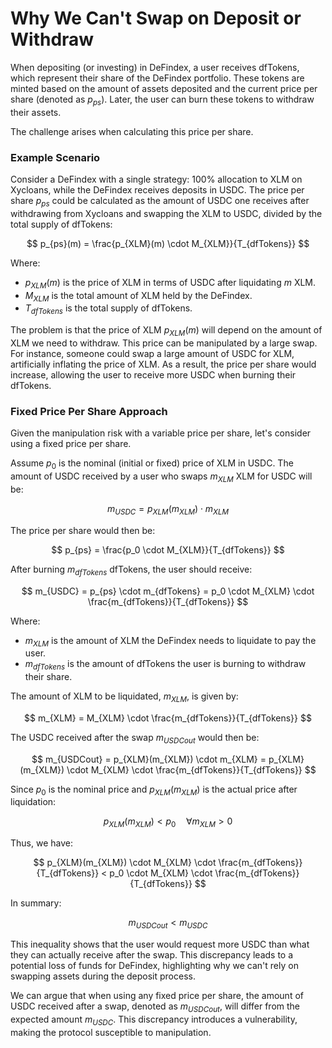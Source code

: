 # Why We Can't Swap on Deposit or Withdraw

When depositing (or investing) in DeFindex, a user receives dfTokens, which represent their share of the DeFindex portfolio. These tokens are minted based on the amount of assets deposited and the current price per share (denoted as $p_{ps}$). Later, the user can burn these tokens to withdraw their assets.

The challenge arises when calculating this price per share.

### Example Scenario

Consider a DeFindex with a single strategy: 100% allocation to XLM on Xycloans, while the DeFindex receives deposits in USDC. The price per share $p_{ps}$ could be calculated as the amount of USDC one receives after withdrawing from Xycloans and swapping the XLM to USDC, divided by the total supply of dfTokens:

$$
p_{ps}(m) = \frac{p_{XLM}(m) \cdot M_{XLM}}{T_{dfTokens}}
$$

Where:
- $p_{XLM}(m)$ is the price of XLM in terms of USDC after liquidating $m$ XLM.
- $M_{XLM}$ is the total amount of XLM held by the DeFindex.
- $T_{dfTokens}$ is the total supply of dfTokens.

The problem is that the price of XLM $p_{XLM}(m)$ will depend on the amount of XLM we need to withdraw. This price can be manipulated by a large swap. For instance, someone could swap a large amount of USDC for XLM, artificially inflating the price of XLM. As a result, the price per share would increase, allowing the user to receive more USDC when burning their dfTokens.

### Fixed Price Per Share Approach

Given the manipulation risk with a variable price per share, let's consider using a fixed price per share.

Assume $p_0$ is the nominal (initial or fixed) price of XLM in USDC. The amount of USDC received by a user who swaps $m_{XLM}$ XLM for USDC will be:

$$
m_{USDC} = p_{XLM}(m_{XLM}) \cdot m_{XLM}
$$

The price per share would then be:

$$
p_{ps} = \frac{p_0 \cdot M_{XLM}}{T_{dfTokens}}
$$

After burning $m_{dfTokens}$ dfTokens, the user should receive:

$$
m_{USDC} = p_{ps} \cdot m_{dfTokens} = p_0 \cdot M_{XLM} \cdot \frac{m_{dfTokens}}{T_{dfTokens}}
$$

Where:
- $m_{XLM}$ is the amount of XLM the DeFindex needs to liquidate to pay the user.
- $m_{dfTokens}$ is the amount of dfTokens the user is burning to withdraw their share.

The amount of XLM to be liquidated, $m_{XLM}$, is given by:

$$
m_{XLM} = M_{XLM} \cdot \frac{m_{dfTokens}}{T_{dfTokens}}
$$

The USDC received after the swap $m_{USDCout}$ would then be:

$$
m_{USDCout} = p_{XLM}(m_{XLM}) \cdot m_{XLM} = p_{XLM}(m_{XLM}) \cdot M_{XLM} \cdot \frac{m_{dfTokens}}{T_{dfTokens}}
$$

Since $p_0$ is the nominal price and $p_{XLM}(m_{XLM})$ is the actual price after liquidation:

$$
p_{XLM}(m_{XLM}) < p_0 \quad \forall m_{XLM} > 0
$$

Thus, we have:

$$
p_{XLM}(m_{XLM}) \cdot M_{XLM} \cdot \frac{m_{dfTokens}}{T_{dfTokens}} < p_0 \cdot M_{XLM} \cdot \frac{m_{dfTokens}}{T_{dfTokens}}
$$

In summary:

$$
m_{USDCout} < m_{USDC}
$$

This inequality shows that the user would request more USDC than what they can actually receive after the swap. This discrepancy leads to a potential loss of funds for DeFindex, highlighting why we can't rely on swapping assets during the deposit process.

We can argue that when using any fixed price per share, the amount of USDC received after a swap, denoted as $m_{USDCout}$, will differ from the expected amount $m_{USDC}$. This discrepancy introduces a vulnerability, making the protocol susceptible to manipulation.
